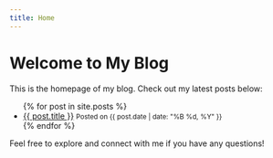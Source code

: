 ```yaml
---
title: Home
---
```


# Welcome to My Blog

This is the homepage of my blog. Check out my latest posts below:

<ul>
{% for post in site.posts %}
  <li>
    <a href="{{ post.url }}">{{ post.title }}</a>
    <small>Posted on {{ post.date | date: "%B %d, %Y" }}</small>
  </li>
{% endfor %}
</ul>

Feel free to explore and connect with me if you have any questions!
